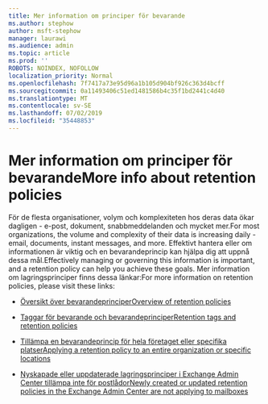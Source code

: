 ```yaml
---
title: Mer information om principer för bevarande
ms.author: stephow
author: msft-stephow
manager: laurawi
ms.audience: admin
ms.topic: article
ms.prod: ''
ROBOTS: NOINDEX, NOFOLLOW
localization_priority: Normal
ms.openlocfilehash: 7f7417a73e95d96a1b105d904bf926c363d4bcff
ms.sourcegitcommit: 0a11493406c51ed1481586b4c35f1bd2441c4d40
ms.translationtype: MT
ms.contentlocale: sv-SE
ms.lasthandoff: 07/02/2019
ms.locfileid: "35448853"
---
```

# <a name="more-info-about-retention-policies"></a><span data-ttu-id="049d0-102">Mer information om principer för bevarande</span><span class="sxs-lookup"><span data-stu-id="049d0-102">More info about retention policies</span></span>

<span data-ttu-id="049d0-103">För de flesta organisationer, volym och komplexiteten hos deras data ökar dagligen - e-post, dokument, snabbmeddelanden och mycket mer.</span><span class="sxs-lookup"><span data-stu-id="049d0-103">For most organizations, the volume and complexity of their data is increasing daily - email, documents, instant messages, and more.</span></span>
<span data-ttu-id="049d0-104">Effektivt hantera eller om informationen är viktig och en bevarandeprincip kan hjälpa dig att uppnå dessa mål.</span><span class="sxs-lookup"><span data-stu-id="049d0-104">Effectively managing or governing this information is important, and a retention policy can help you achieve these goals.</span></span> <span data-ttu-id="049d0-105">Mer information om lagringsprinciper finns dessa länkar:</span><span class="sxs-lookup"><span data-stu-id="049d0-105">For more information on retention policies, please visit these links:</span></span>

- [<span data-ttu-id="049d0-106">Översikt över bevarandeprinciper</span><span class="sxs-lookup"><span data-stu-id="049d0-106">Overview of retention policies</span></span>](https://docs.microsoft.com/office365/securitycompliance/retention-policies)

- [<span data-ttu-id="049d0-107">Taggar för bevarande och bevarandeprinciper</span><span class="sxs-lookup"><span data-stu-id="049d0-107">Retention tags and retention policies</span></span>](https://docs.microsoft.com/exchange/security-and-compliance/messaging-records-management/retention-tags-and-policies)

- [<span data-ttu-id="049d0-108">Tillämpa en bevarandeprincip för hela företaget eller specifika platser</span><span class="sxs-lookup"><span data-stu-id="049d0-108">Applying a retention policy to an entire organization or specific locations</span></span>](https://docs.microsoft.com/office365/securitycompliance/retention-policies#applying-a-retention-policy-to-an-entire-organization-or-specific-locations)

- [<span data-ttu-id="049d0-109">Nyskapade eller uppdaterade lagringsprinciper i Exchange Admin Center tillämpa inte för postlådor</span><span class="sxs-lookup"><span data-stu-id="049d0-109">Newly created or updated retention policies in the Exchange Admin Center are not applying to mailboxes</span></span>](https://docs.microsoft.com/alchemyinsights/retention-policies-in-exchange-admin-center-not-working)

